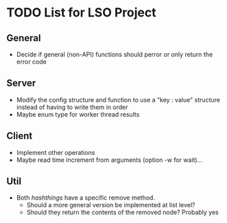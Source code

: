 # TODO List for LSO Project

## General
- Decide if general (non-API) functions should perror or only return the error code

## Server
- Modify the config structure and function to use a "key : value" structure instead of having to write them in order
- Maybe enum type for worker thread results

## Client
- Implement other operations
- Maybe read time increment from arguments (option -w for wait)...

## Util
- Both *hashthings* have a specific remove method.
    - Should a more general version be implemented at list level?
    - Should they return the contents of the removed node? Probably yes